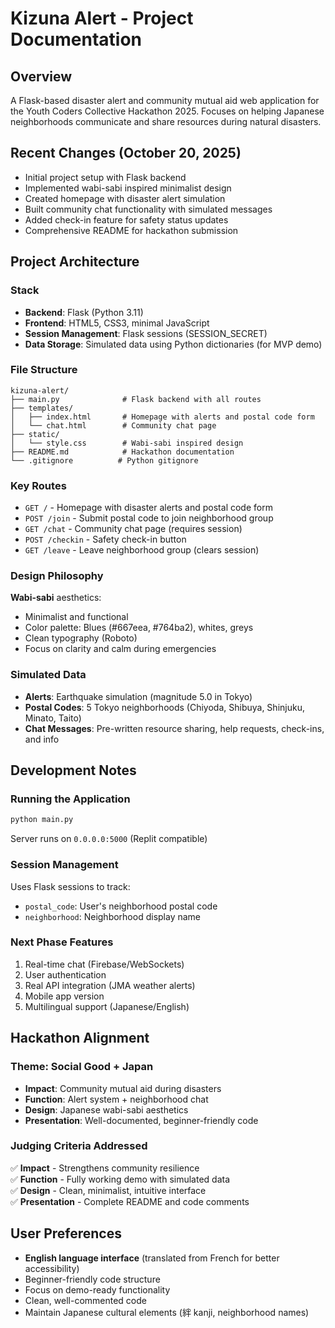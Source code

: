 # Kizuna Alert - Project Documentation

## Overview
A Flask-based disaster alert and community mutual aid web application for the Youth Coders Collective Hackathon 2025. Focuses on helping Japanese neighborhoods communicate and share resources during natural disasters.

## Recent Changes (October 20, 2025)
- Initial project setup with Flask backend
- Implemented wabi-sabi inspired minimalist design
- Created homepage with disaster alert simulation
- Built community chat functionality with simulated messages
- Added check-in feature for safety status updates
- Comprehensive README for hackathon submission

## Project Architecture

### Stack
- **Backend**: Flask (Python 3.11)
- **Frontend**: HTML5, CSS3, minimal JavaScript
- **Session Management**: Flask sessions (SESSION_SECRET)
- **Data Storage**: Simulated data using Python dictionaries (for MVP demo)

### File Structure
```
kizuna-alert/
├── main.py              # Flask backend with all routes
├── templates/
│   ├── index.html       # Homepage with alerts and postal code form
│   └── chat.html        # Community chat page
├── static/
│   └── style.css        # Wabi-sabi inspired design
├── README.md            # Hackathon documentation
└── .gitignore          # Python gitignore
```

### Key Routes
- `GET /` - Homepage with disaster alerts and postal code form
- `POST /join` - Submit postal code to join neighborhood group
- `GET /chat` - Community chat page (requires session)
- `POST /checkin` - Safety check-in button
- `GET /leave` - Leave neighborhood group (clears session)

### Design Philosophy
**Wabi-sabi** aesthetics:
- Minimalist and functional
- Color palette: Blues (#667eea, #764ba2), whites, greys
- Clean typography (Roboto)
- Focus on clarity and calm during emergencies

### Simulated Data
- **Alerts**: Earthquake simulation (magnitude 5.0 in Tokyo)
- **Postal Codes**: 5 Tokyo neighborhoods (Chiyoda, Shibuya, Shinjuku, Minato, Taito)
- **Chat Messages**: Pre-written resource sharing, help requests, check-ins, and info

## Development Notes

### Running the Application
```bash
python main.py
```
Server runs on `0.0.0.0:5000` (Replit compatible)

### Session Management
Uses Flask sessions to track:
- `postal_code`: User's neighborhood postal code
- `neighborhood`: Neighborhood display name

### Next Phase Features
1. Real-time chat (Firebase/WebSockets)
2. User authentication
3. Real API integration (JMA weather alerts)
4. Mobile app version
5. Multilingual support (Japanese/English)

## Hackathon Alignment

### Theme: Social Good + Japan
- **Impact**: Community mutual aid during disasters
- **Function**: Alert system + neighborhood chat
- **Design**: Japanese wabi-sabi aesthetics
- **Presentation**: Well-documented, beginner-friendly code

### Judging Criteria Addressed
✅ **Impact** - Strengthens community resilience  
✅ **Function** - Fully working demo with simulated data  
✅ **Design** - Clean, minimalist, intuitive interface  
✅ **Presentation** - Complete README and code comments  

## User Preferences
- **English language interface** (translated from French for better accessibility)
- Beginner-friendly code structure
- Focus on demo-ready functionality
- Clean, well-commented code
- Maintain Japanese cultural elements (絆 kanji, neighborhood names)
